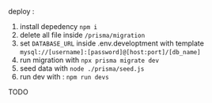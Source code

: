 deploy :

1. install depedency `npm i`
2. delete all file inside `/prisma/migration`
3. set `DATABASE_URL` inside .env.developtment with template `mysql://[username]:[password]@[host:port]/[db_name]`
4. run migration with `npx prisma migrate dev`
5. seed data with `node ./prisma/seed.js`
6. run dev with : `npm run devs`

TODO
